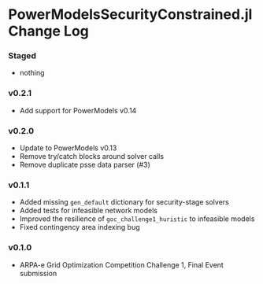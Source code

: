 PowerModelsSecurityConstrained.jl Change Log
============================================

### Staged
- nothing

### v0.2.1
- Add support for PowerModels v0.14

### v0.2.0
- Update to PowerModels v0.13
- Remove try/catch blocks around solver calls
- Remove duplicate psse data parser (#3)

### v0.1.1
- Added missing `gen_default` dictionary for security-stage solvers
- Added tests for infeasible network models
- Improved the resilience of `goc_challenge1_huristic` to infeasible models
- Fixed contingency area indexing bug

### v0.1.0
- ARPA-e Grid Optimization Competition Challenge 1, Final Event submission
